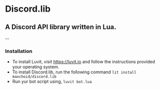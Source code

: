 # Discord.lib

## A Discord API library written in Lua.

--


### Installation

- To install Luvit, visit https://luvit.io and follow the instructions provided your operating system.
- To install Discord.lib, run the following command `lit install maxchoid/discord.lib`
- Run yur bot script using, `luvit bot.lua`
